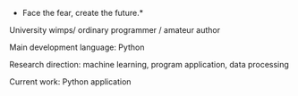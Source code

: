  * Face the fear, create the future.*

University wimps/ ordinary programmer / amateur author  

Main development language: Python  

Research direction: machine learning, program application, data processing  

Current work: Python application  


<!--### Hi there
My name is Petal.Petalzu is a combination of my name and the abbreviation of the university I attended.  
I am a student majoring in data science and I will upload my Python project to GitHub to share with you.  
"Face the fear, create the future" is my motto.I hope it will help you.  

P.S.  
My avatar is set up by myself: a hard-working, gentle and lovely girl, petal. Like ACG, Toho project and Genshen impact.  
She can also play a little violin! That's amazing. OvO  

你好！ 这是写在注释中的话。 
我是Petal。Petalzu是我的名字和我就读的大学简称的拼接。  
我就读于数据科学专业。我会在学习python的过程中把项目和心得上传，希望对你有帮助。  
"Face the fear, create the future." 是我的座右铭，与诸君共勉。  
 
P.S.  
我的头像是自设：学习勤奋，温柔可爱的女孩Petal。喜欢ACG, TOHO project和原神。  
她还会一点小提琴！真是令人惊讶呢。OvO  
**Petalzu/Petalzu** is a ✨ _special_ ✨ repository because its `README.md` (this file) appears on your GitHub profile.

Here are some ideas to get you started:

- 🔭 I’m currently working on ...
- 🌱 I’m currently learning ...
- 👯 I’m looking to collaborate on ...
- 🤔 I’m looking for help with ...
- 💬 Ask me about ...
- 📫 How to reach me: ...
- 😄 Pronouns: ...
- ⚡ Fun fact: ...
-->
